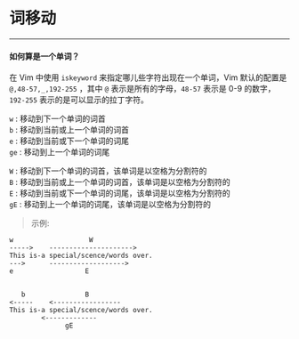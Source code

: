 # 词移动
---

#### 如何算是一个单词？
在 Vim 中使用 `iskeyword` 来指定哪儿些字符出现在一个单词，Vim 默认的配置是 `@,48-57,_,192-255` ，其中 `@` 表示是所有的字母，`48-57` 表示是 0-9 的数字，`192-255` 表示的是可以显示的拉丁字符。

`w` : 移动到下一个单词的词首  
`b` : 移动到当前或上一个单词的词首  
`e` : 移动到当前或下一个单词的词尾  
`ge` : 移动到上一个单词的词尾  

`W` : 移动到下一个单词的词首，该单词是以空格为分割符的  
`B` : 移动到当前或上一个单词的词首，该单词是以空格为分割符的  
`E` : 移动到当前或下一个单词的词尾，该单词是以空格为分割符的  
`gE` : 移动到上一个单词的词尾，该单词是以空格为分割符的  

> 示例:  

```
w                   W
----->    --------------------->
This is-a special/scence/words over.
--->      ------------------->
e                  E


   b               B
<-----    <-----------------
This is-a special/scence/words over.
        <-------------        
              gE
```



